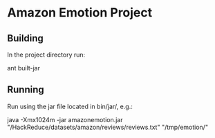 Amazon Emotion Project
======================

Building
--------

In the project directory run:

ant built-jar


Running
-------

Run using the jar file located in bin/jar/, e.g.:

java -Xmx1024m -jar amazonemotion.jar "<path to>/HackReduce/datasets/amazon/reviews/reviews.txt" "/tmp/emotion/"


